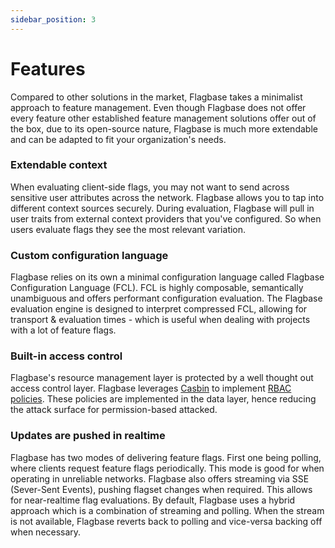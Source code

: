 ```yaml
---
sidebar_position: 3
---
```


# Features

Compared to other solutions in the market, Flagbase takes a minimalist approach to feature management. Even though Flagbase does not offer every feature other established feature management solutions offer out of the box, due to its open-source nature, Flagbase is much more extendable and can be adapted to fit your organization's needs.

### Extendable context

When evaluating client-side flags, you may not want to send across sensitive user attributes across the network. Flagbase allows you to tap into different context sources securely. During evaluation, Flagbase will pull in user traits from external context providers that you've configured. So when users evaluate flags they see the most relevant variation.

### Custom configuration language

Flagbase relies on its own a minimal configuration language called Flagbase Configuration Language (FCL). FCL is highly composable, semantically unambiguous and offers performant configuration evaluation. The Flagbase evaluation engine is designed to interpret compressed FCL, allowing for transport & evaluation times - which is useful when dealing with projects with a lot of feature flags.

### Built-in access control

Flagbase's resource management layer is protected by a well thought out access control layer. Flagbase leverages [Casbin](https://casbin.org) to implement [RBAC policies](https://casbin.org/docs/en/rbac). These policies are implemented in the data layer, hence reducing the attack surface for permission-based attacked.

### Updates are pushed in realtime

Flagbase has two modes of delivering feature flags. First one being polling, where clients request feature flags periodically. This mode is good for when operating in unreliable networks. Flagbase also offers streaming via SSE (Sever-Sent Events), pushing flagset changes when required. This allows for near-realtime flag evaluations. By default, Flagbase uses a hybrid approach which is a combination of streaming and polling. When the stream is not available, Flagbase reverts back to polling and vice-versa backing off when necessary.

